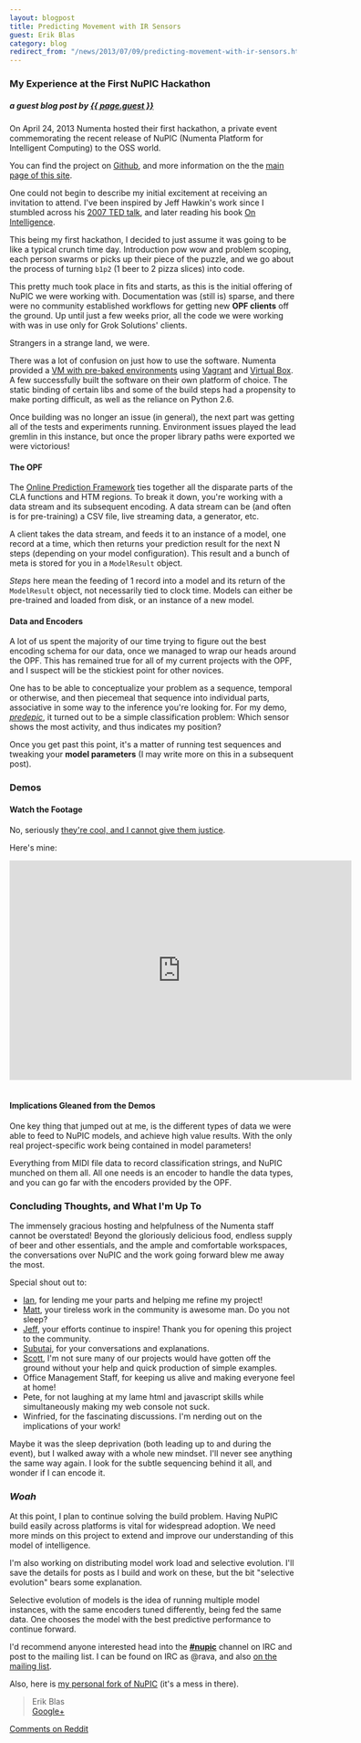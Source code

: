 ```yaml
---
layout: blogpost
title: Predicting Movement with IR Sensors
guest: Erik Blas
category: blog
redirect_from: "/news/2013/07/09/predicting-movement-with-ir-sensors.html"
---
```


### My Experience at the First NuPIC Hackathon

##### a guest blog post by **[{{ page.guest }}](https://github.com/ravaa)**

On April 24, 2013 Numenta hosted their first hackathon, a private event commemorating the recent release of NuPIC (Numenta Platform for Intelligent Computing) to the OSS world. 

You can find the project on [Github](http://github.com/numenta/nupic), and more information on the the [main page of this site](http://numenta.org).

One could not begin to describe my initial excitement at receiving an invitation to attend. I've been inspired by Jeff Hawkin's work since I stumbled across his [2007 TED talk](http://www.ted.com/talks/jeff_hawkins_on_how_brain_science_will_change_computing.html), and later reading his book [On Intelligence](http://www.amazon.com/Jeff-Hawkins/e/B001KHNZ7C/ref=sr_ntt_srch_lnk_1?qid=1373225752&sr=8-1).

This being my first hackathon, I decided to just assume it was going to be like a typical crunch time day. Introduction pow wow and problem scoping, each person swarms or picks up their piece of the puzzle, and we go about the process of turning `b1p2` (1 beer to 2 pizza slices) into code. 

This pretty much took place in fits and starts, as this is the initial offering of NuPIC we were working with. Documentation was (still is) sparse, and there were no community established workflows for getting new **OPF clients** off the ground. Up until just a few weeks prior, all the code we were working with was in use only for Grok Solutions' clients. 

Strangers in a strange land, we were.

There was a lot of confusion on just how to use the software. Numenta provided a [VM with pre-baked environments](https://github.com/numenta/nupic/wiki/Running-Nupic-in-a-Virtual-Machine) using [Vagrant](http://www.vagrantup.com/) and [Virtual Box](https://www.virtualbox.org/). A few successfully built the software on their own platform of choice. The static binding of certain libs and some of the build steps had a propensity to make porting difficult, as well as the reliance on Python 2.6.

Once building was no longer an issue (in general), the next part was getting all of the tests and experiments running. Environment issues played the lead gremlin in this instance, but once the proper library paths were exported we were victorious! 

#### The OPF

The [Online Prediction Framework](https://github.com/numenta/nupic/wiki/Online-Prediction-Framework) ties together all the disparate parts of the CLA functions and HTM regions. To break it down, you're working with a data stream and its subsequent encoding. A data stream can be (and often is for pre-training) a CSV file, live streaming data, a generator, etc.

A client takes the data stream, and feeds it to an instance of a model, one record at a time, which then returns your prediction result for the next N steps (depending on your model configuration). This result and a bunch of meta is stored for you in a `ModelResult` object.

*Steps* here mean the feeding of 1 record into a model and its return of the `ModelResult` object, not necessarily tied to clock time. Models can either be pre-trained and loaded from disk, or an instance of a new model.

#### Data and Encoders

A lot of us spent the majority of our time trying to figure out the best encoding schema for our data, once we managed to wrap our heads around the OPF. This has remained true for all of my current projects with the OPF, and I suspect will be the stickiest point for other novices.

One has to be able to conceptualize your problem as a sequence, temporal or otherwise, and then piecemeal that sequence into individual parts, associative in some way to the inference you're looking for. For my demo, *[predepic](https://github.com/ravaa/nupic/tree/master/predipic)*, it turned out to be a simple classification problem: Which sensor shows the most activity, and thus indicates my position?

Once you get past this point, it's a matter of running test sequences and tweaking your **model parameters** (I may write more on this in a subsequent post).

### Demos

#### Watch the Footage

No, seriously [they're cool, and I cannot give them justice](http://numenta.org/news/2013/06/25/hackathon-outcome.html).

Here's mine:

<iframe class="youtube-player" type="text/html" width="600" height="385" src="http://www.youtube.com/embed/_bFmvlLmvcY?start=725" allowfullscreen="allowfullscreen" frameborder="0">
</iframe>
<br/>
<br/>

#### Implications Gleaned from the Demos

One key thing that jumped out at me, is the different types of data we were able to feed to NuPIC models, and achieve high value results. With the only real project-specific work being contained in model parameters! 

Everything from MIDI file data to record classification strings, and NuPIC munched on them all. All one needs is an encoder to handle the data types, and you can go far with the encoders provided by the OPF.

### Concluding Thoughts, and What I'm Up To

The immensely gracious hosting and helpfulness of the Numenta staff cannot be overstated! Beyond the gloriously delicious food, endless supply of beer and other essentials, and the ample and comfortable workspaces, the conversations over NuPIC and the work going forward blew me away the most. 

Special shout out to:
* [Ian](http://nupic.markmail.org/search/?q=from%3Aidanforth%40embodiedai.com), for lending me your parts and helping me refine my project! 
* [Matt](http://nupic.markmail.org/search/from:matt%40numenta.org), your tireless work in the community is awesome man. Do you not sleep?
* [Jeff](http://nupic.markmail.org/search/from:jhawkins%40numenta.org), your efforts continue to inspire! Thank you for opening this project to the community. 
* [Subutai](http://nupic.markmail.org/search/from:subutai%40numenta.org), for your conversations and explanations.
* [Scott](http://nupic.markmail.org/search/from:scott%40numenta.org), I'm not sure many of our projects would have gotten off the ground without your help and quick production of simple examples.
* Office Management Staff, for keeping us alive and making everyone feel at home!
* Pete, for not laughing at my lame html and javascript skills while simultaneously making my web console not suck.
* Winfried, for the fascinating discussions. I'm nerding out on the implications of your work!

Maybe it was the sleep deprivation (both leading up to and during the event), but I walked away with a whole new mindset. I'll never see anything the same way again. I look for the subtle sequencing behind it all, and wonder if I can encode it.

### *Woah*

At this point, I plan to continue solving the build problem. Having NuPIC build easily across platforms is vital for widespread adoption. We need more minds on this project to extend and improve our understanding of this model of intelligence. 

I'm also working on distributing model work load and selective evolution. I'll save the details for posts as I build and work on these, but the bit "selective evolution" bears some explanation.

Selective evolution of models is the idea of running multiple model instances, with the same encoders tuned differently, being fed the same data. One chooses the model with the best predictive performance to continue forward.

I'd recommend anyone interested head into the **<a href="irc://irc.freenode.net/nupic">#nupic</a>** channel on IRC and post to the mailing list. I can be found on IRC as @rava, and also [on the mailing list](http://nupic.markmail.org/search/?q=erik#query:erik%20from%3A%22Erik%20Blas). 

Also, here is [my personal fork of NuPIC](http://github.com/ravaa/nupic) (it's a mess in there).

> Erik Blas <br/>
> [Google+](https://plus.google.com/u/0/114228187192137856927/posts)

[Comments on Reddit](http://www.reddit.com/r/MachineLearning/comments/1hysgs/predicting_movement_with_ir_sensors_my_experience/)
